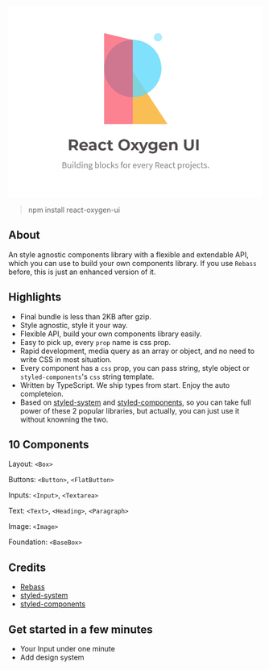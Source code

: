 <p align="center">
  <img alt="react oxygen" width='550px' src="https://github.com/Albert-Gao/react-oxygen-ui/raw/master/docs/assets/logo.png" alt="logo.png">
</p>

> npm install react-oxygen-ui

## About

An style agnostic components library with a flexible and extendable API, which you can use to build your own components library. If you use `Rebass` before, this is just an enhanced version of it.

## Highlights

- Final bundle is less than 2KB after gzip.
- Style agnostic, style it your way.
- Flexible API, build your own components library easily.
- Easy to pick up, every `prop` name is css prop.
- Rapid development, media query as an array or object, and no need to write CSS in most situation.
- Every component has a `css` prop, you can pass string, style object or `styled-components`'s `css` string template.
- Written by TypeScript. We ship types from start. Enjoy the auto completeion.
- Based on <a href="https://github.com/styled-system/styled-system" target="_blank">styled-system</a> and <a href="https://www.styled-components.com/" target="_blank">styled-components</a>, so you can take full power of these 2 popular libraries, but actually, you can just use it without knowning the two.

## 10 Components

Layout: `<Box>`

Buttons: `<Button>`, `<FlatButton>`

Inputs: `<Input>`, `<Textarea>`

Text: `<Text>`, `<Heading>`, `<Paragraph>`

Image: `<Image>`

Foundation: `<BaseBox>`

## Credits

- <a href="https://rebassjs.org/" target="_blank">Rebass</a>
- <a href="https://github.com/styled-system/styled-system" target="_blank">styled-system</a>
- <a href="https://www.styled-components.com/" target="_blank">styled-components</a>

## Get started in a few minutes

- <Link to="/docs-1-tutorials-1-1-1min-get-start">
    Your Input under one minute
  </Link>
- <Link to="/docs-1-tutorials-1-2-add-design-system">Add design system</Link>
